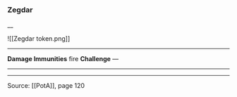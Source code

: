 ### Zegdar
__

![[Zegdar token.png]]


---

**Damage Immunities** fire
**Challenge** —

---


---

Source: [[PotA]], page 120